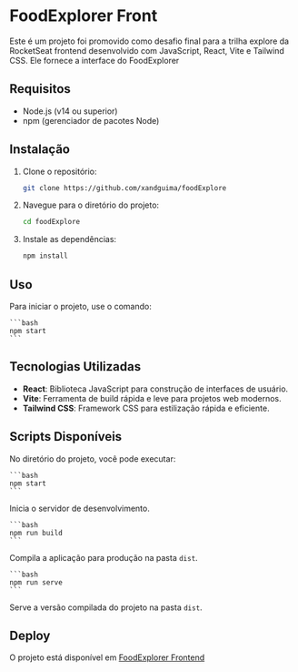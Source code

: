 # FoodExplorer Front

Este é um projeto foi promovido como desafio final para a trilha explore da RocketSeat frontend desenvolvido com JavaScript, React, Vite e Tailwind CSS. Ele fornece a interface do FoodExplorer

## Requisitos

- Node.js (v14 ou superior)
- npm (gerenciador de pacotes Node)

## Instalação

1. Clone o repositório:

    ```bash
    git clone https://github.com/xandguima/foodExplore
    ```

2. Navegue para o diretório do projeto:

    ```bash
    cd foodExplore
    ```

3. Instale as dependências:

    ```bash
    npm install
    ```

## Uso

Para iniciar o projeto, use o comando:

    ```bash
    npm start
    ```

## Tecnologias Utilizadas

- **React**: Biblioteca JavaScript para construção de interfaces de usuário.
- **Vite**: Ferramenta de build rápida e leve para projetos web modernos.
- **Tailwind CSS**: Framework CSS para estilização rápida e eficiente.

## Scripts Disponíveis

No diretório do projeto, você pode executar:

    ```bash
    npm start
    ```

Inicia o servidor de desenvolvimento.

    ```bash
    npm run build
    ```

Compila a aplicação para produção na pasta `dist`.

    ```bash
    npm run serve
    ```

Serve a versão compilada do projeto na pasta `dist`.

## Deploy

O projeto está disponível em [FoodExplorer Frontend](https://foodexplorerocketseat.netlify.app/)
